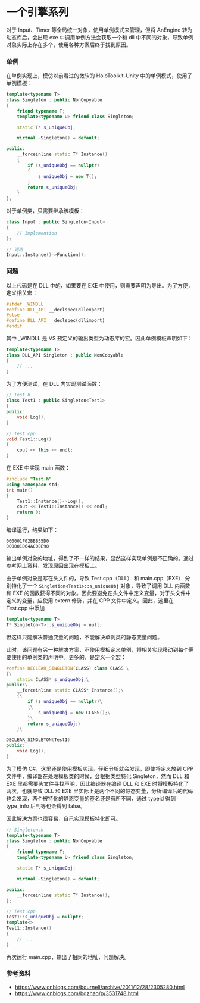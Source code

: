 # 一个引擎系列

对于 Input、Timer 等全局统一对象，使用单例模式来管理，但将 AnEngine 转为动态库后，会出现 exe 中调用单例方法会获取一个和 dll 中不同的对象，导致单例对象实际上存在多个，使用各种方案后终于找到原因。

### 单例
在单例实现上，模仿以前看过的微软的 HoloToolkit-Unity 中的单例模式，使用了单例模板：
``` C++
template<typename T>
class Singleton : public NonCopyable
{
    friend typename T;
	template<typename U> friend class Singleton;

	static T* s_uniqueObj;

	virtual ~Singleton() = default;

public:
	__forceinline static T* Instance()
	{
		if (s_uniqueObj == nullptr)
		{
			s_uniqueObj = new T();
		}
		return s_uniqueObj;
	}
};
```
对于单例类，只需要继承该模板：
``` C++
class Input : public Singleton<Input>
{
    // Implemention
};

// 调用
Input::Instance()->Function();
```

### 问题
以上代码是在 DLL 中的，如果要在 EXE 中使用，则需要声明为导出。为了方便，定义相关宏：
``` C++
#ifdef _WINDLL
#define DLL_API __declspec(dllexport)
#else
#define DLL_API __declspec(dllimport)
#endif
```
其中 _WINDLL 是 VS 预定义的输出类型为动态库的宏。因此单例模板声明如下：
``` C++
template<typename T>
class DLL_API Singleton : public NonCopyable
{
    // ...
}
```
为了方便测试，在 DLL 内实现测试函数：
``` C++
// Test.h
class Test1 : public Singleton<Test1>
{
public:
    void Log();
}

// Test.cpp
void Test1::Log()
{
    cout << this << endl;
}
```
在 EXE 中实现 main 函数：
``` C++
#include "Test.h"
using namespace std;
int main()
{
    Test1::Instance()->Log();
    cout << Test1::Instance() << endl;
    return 0;
}
```
编译运行，结果如下：
```
000001F02BBB55D0
000001D64AC00E90
```
输出单例对象的地址，得到了不一样的结果，显然这样实现单例是不正确的。通过参考网上资料，发现原因出现在模板上。

由于单例对象是写在头文件的，导致 Test.cpp（DLL） 和 main.cpp（EXE） 分别特化了一个 ```Singletion<Test1>::s_uniqueObj``` 对象，导致了调用 DLL 内函数和 EXE 的函数获得不同的对象。因此要避免在头文件中定义变量，对于头文件中定义的变量，应使用 extern 修饰，并在 CPP 文件中定义。因此，这里在 Test.cpp 中添加
``` C++
template<typename T>
T* Singleton<T>::s_uniqueObj = null;
```
但这样只能解决普通变量的问题，不能解决单例类的静态变量问题。

此时，该问题有另一种解决方案，不使用模板定义单例，将相关实现移动到每个需要使用的单例类的声明中。更多的，是定义一个宏：
``` C++
#define DECLEAR_SINGLETON(CLASS) class CLASS \
{\
    static CLASS* s_uniqueObj;\
public:\
	__forceinline static CLASS* Instance();\
	{\
		if (s_uniqueObj == nullptr)\
		{\
			s_uniqueObj = new CLASS();\
		}\
		return s_uniqueObj;\
	}\
```
``` C++
DECLEAR_SINGLETON(Test1)
public:
    void Log();
}
```

为了模仿 C#，这里还是使用模板实现。仔细分析就会发现，即使将定义放到 CPP 文件中，编译器在处理模板类的时候，会根据类型特化 Singleton，然而 DLL 和 EXE 里都需要头文件寻找声明，因此编译器在编译 DLL 和 EXE 时将模板特化了两次，也就导致 DLL 和 EXE 里实际上是两个不同的静态变量，分析编译后的代码也会发现，两个被特化的静态变量的签名还是有所不同，通过 typeid 得到 type_info 后判等也会得到 false。

因此解决方案也很容易，自己实现模板特化即可。
``` C++
// Singleton.h
template<typename T>
class Singleton : public NonCopyable
{
    friend typename T;
	template<typename U> friend class Singleton;

	static T* s_uniqueObj;

	virtual ~Singleton() = default;

public:
	__forceinline static T* Instance();
};

// Test.cpp
Test1::s_uniqueObj = nullptr;
template<>
Test1::Instance()
{
    // ...
}
```

再次运行 main.cpp，输出了相同的地址，问题解决。

### 参考资料
* <https://www.cnblogs.com/bourneli/archive/2011/12/28/2305280.html>
* <https://www.cnblogs.com/bqzhao/p/3531748.html>